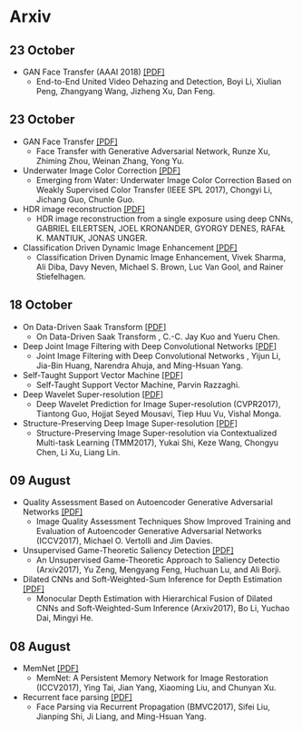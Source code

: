 # Arxiv

## 23 October
* GAN Face Transfer (AAAI 2018) [[PDF]](https://arxiv.org/pdf/1709.03919.pdf)
  *  End-to-End United Video Dehazing and Detection, Boyi Li, Xiulian Peng, Zhangyang Wang, Jizheng Xu, Dan Feng.





## 23 October
* GAN Face Transfer [[PDF]](https://arxiv.org/pdf/1710.06090.pdf)
  *  Face Transfer with Generative Adversarial Network, Runze Xu, Zhiming Zhou, Weinan Zhang, Yong Yu.
* Underwater Image Color Correction [[PDF]](https://arxiv.org/pdf/1710.07084.pdf)
  *  Emerging from Water: Underwater Image Color Correction Based on Weakly Supervised Color Transfer (IEEE SPL 2017), Chongyi Li, Jichang Guo, Chunle Guo.
* HDR image reconstruction  [[PDF]](https://arxiv.org/pdf/1710.07480.pdf)
  *  HDR image reconstruction from a single exposure using deep CNNs, GABRIEL EILERTSEN, JOEL KRONANDER, GYORGY DENES, RAFAŁ K. MANTIUK, JONAS UNGER. 
* Classification Driven Dynamic Image Enhancement [[PDF]](https://arxiv.org/pdf/1710.07558.pdf)
  *  Classification Driven Dynamic Image Enhancement, Vivek Sharma, Ali Diba, Davy Neven, Michael S. Brown, Luc Van Gool, and Rainer Stiefelhagen.

## 18 October
* On Data-Driven Saak Transform [[PDF]](https://arxiv.org/pdf/1710.04176.pdf)
  *  On Data-Driven Saak Transform , C.-C. Jay Kuo and Yueru Chen.
* Deep Joint Image Filtering with Deep Convolutional Networks [[PDF]](https://arxiv.org/pdf/1710.04200.pdf)
  *  Joint Image Filtering with Deep Convolutional Networks , Yijun Li, Jia-Bin Huang, Narendra Ahuja, and Ming-Hsuan Yang.
* Self-Taught Support Vector Machine [[PDF]](https://arxiv.org/ftp/arxiv/papers/1710/1710.04450.pdf)
  * Self-Taught Support Vector Machine, Parvin Razzaghi.
* Deep Wavelet Super-resolution [[PDF]](http://openaccess.thecvf.com/content_cvpr_2017_workshops/w12/papers/Guo_Deep_Wavelet_Prediction_CVPR_2017_paper.pdf)
  * Deep Wavelet Prediction for Image Super-resolution (CVPR2017), Tiantong Guo, Hojjat Seyed Mousavi, Tiep Huu Vu, Vishal Monga.
* Structure-Preserving Deep Image Super-resolution [[PDF]](https://arxiv.org/pdf/1707.08340.pdf)
  * Structure-Preserving Image Super-resolution via Contextualized Multi-task Learning (TMM2017), Yukai Shi, Keze Wang, Chongyu Chen, Li Xu, Liang Lin.

## 09 August
* Quality Assessment Based on Autoencoder Generative Adversarial Networks [[PDF]](https://arxiv.org/pdf/1708.02237.pdf)
  * Image Quality Assessment Techniques Show Improved Training and Evaluation of Autoencoder Generative Adversarial Networks (ICCV2017), Michael O. Vertolli and Jim Davies.
* Unsupervised Game-Theoretic Saliency Detection [[PDF]](https://arxiv.org/pdf/1708.02476.pdf)
  * An Unsupervised Game-Theoretic Approach to Saliency Detectio (Arxiv2017), Yu Zeng, Mengyang Feng, Huchuan Lu, and Ali Borji.
* Dilated CNNs and Soft-Weighted-Sum Inference for Depth Estimation [[PDF]](https://arxiv.org/pdf/1708.02287.pdf)
  * Monocular Depth Estimation with Hierarchical Fusion of Dilated CNNs and Soft-Weighted-Sum Inference (Arxiv2017), Bo Li, Yuchao Dai, Mingyi He.
  
## 08 August
* MemNet [[PDF]](https://arxiv.org/pdf/1708.02209.pdf)
  * MemNet: A Persistent Memory Network for Image Restoration (ICCV2017), Ying Tai, Jian Yang, Xiaoming Liu, and Chunyan Xu.
* Recurrent face parsing [[PDF]](https://arxiv.org/pdf/1708.01936.pdf)
  * Face Parsing via Recurrent Propagation (BMVC2017), Sifei Liu, Jianping Shi, Ji Liang, and Ming-Hsuan Yang.
